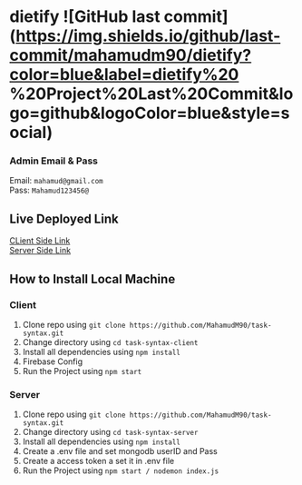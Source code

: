 # dietify ![GitHub last commit](https://img.shields.io/github/last-commit/mahamudm90/dietify?color=blue&label=dietify%20 %20Project%20Last%20Commit&logo=github&logoColor=blue&style=social)


### Admin Email & Pass
Email: `mahamud@gmail.com` <br>
Pass: `Mahamud123456@`

## Live Deployed Link  
[CLient Side Link](https://task-syntax.web.app) <br>
[Server Side Link](https://dietify-backend.vercel.app/)


## How to Install Local Machine

### Client 
1. Clone repo using `git clone https://github.com/MahamudM90/task-syntax.git`
2. Change directory using `cd task-syntax-client`
3. Install all dependencies using `npm install`
4. Firebase Config 
5. Run the Project using `npm start`


### Server
1. Clone repo using `git clone https://github.com/MahamudM90/task-syntax.git`
2. Change directory using `cd task-syntax-server`
3. Install all dependencies using `npm install`
4. Create a .env file and set mongodb userID and Pass
5. Create a access token a set it in .env file 
6. Run the Project using `npm start / nodemon index.js`
